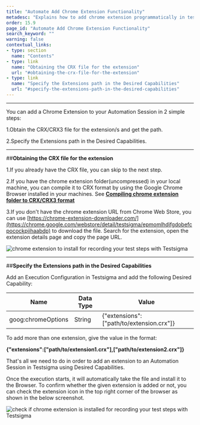 ```yaml
---
title: "Automate Add Chrome Extension Functionality"
metadesc: "Explains how to add chrome extension programmatically in test case in Testsigma"
order: 15.9
page_id: "Automate Add Chrome Extension Functionality"
search_keyword: ""
warning: false
contextual_links:
- type: section
  name: "Contents"
- type: link
  name: "Obtaining the CRX file for the extension"
  url: "#obtaining-the-crx-file-for-the-extension"
- type: link
  name: "Specify the Extensions path in the Desired Capabilities"
  url: "#specify-the-extensions-path-in-the-desired-capabilities"
---
```

---

You can add a Chrome Extension to your Automation Session in 2 simple steps:

1.Obtain the CRX/CRX3 file for the extension/s and get the path.

2.Specify the Extensions path in the Desired Capabilities.

---
##**Obtaining the CRX file for the extension**

1.If you already have the CRX file, you can skip to the next step.

2.If you have the chrome extension folder(uncompressed) in your local machine, you can compile it to CRX format by using the Google Chrome Browser installed in your machines. See **[Compiling chrome extension folder to CRX/CRX3 format](https://support.testsigma.com/support/solutions/articles/32000027752-compiling-chrome-extension-folder-to-crx-crx3-format)**

3.If you don't have the chrome extension URL from Chrome Web Store, you can use [https://chrome-extension-downloader.com/](https://chrome.google.com/webstore/detail/testsigma/epmomlhdjfgdobefcpocockpjihaabdp) to download the file. Search for the extension, open the extension details page and copy the page URL.

![chrome extension to install for recording your test steps with Testsigma](
https://docs.testsigma.com/images/add-chrome-extension/chrome-extension-to-install-testsigma.png)

---
##**Specify the Extensions path in the Desired Capabilities**

Add an Execution Configuration in Testsigma and add the following Desired Capability:

|Name|Data Type|Value|
|---|---|---|
|goog:chromeOptions|String|{"extensions":["path/to/extension.crx"]}|

To add more than one extension, give the value in the format:

**{"extensions":["path/to/extension1.crx"],["path/to/extension2.crx"]}**

That's all we need to do in order to add an extension to an Automation Session in Testsigma using Desired Capabilities.

Once the execution starts, it will automatically take the file and install it to the Browser. To confirm whether the given extension is added or not, you can check the extension icon in the top right corner of the browser as shown in the below screenshot.

![check if chrome extension is installed for recording your test steps with Testsigma](https://docs.testsigma.com/images/add-chrome-extension/check-chrome-extension-installed-testsigma.png)
